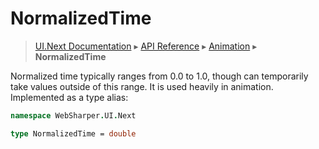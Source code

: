 # NormalizedTime
> [UI.Next Documentation](UINext.md) ▸ [API Reference](UINext-API.md) ▸ [Animation](UINext-Animation.md) ▸ **NormalizedTime**

Normalized time typically ranges from 0.0 to 1.0, though can
temporarily take values outside of this range.  It is used heavily
in animation.  Implemented as a type alias:

```fsharp
namespace WebSharper.UI.Next

type NormalizedTime = double
```
